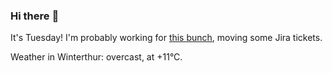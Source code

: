 ### Hi there :wave:

It's Tuesday! I'm probably working for [this bunch](https://github.com/kohofinancial), moving some Jira tickets.

Weather in Winterthur: overcast, at +11°C.
